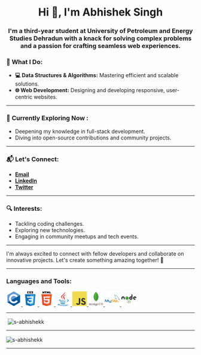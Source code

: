 <h1 align="center">Hi 👋, I'm Abhishek Singh</h1>
<h3 align="center">I'm a third-year student at University of Petroleum and Energy Studies Dehradun with a knack for solving complex problems and a passion for crafting seamless web experiences.</h3>



### 🌟 **What I Do:**
- **💻 Data Structures & Algorithms:** Mastering efficient and scalable solutions.
- **🌐 Web Development:** Designing and developing responsive, user-centric websites.

---

### 🌱 **Currently Exploring Now :**
- Deepening my knowledge in full-stack development.
- Diving into open-source contributions and community projects.

---

### 📬 **Let's Connect:**
- **[Email](mailto:abhishekchaudhary150504@gmail.com)**
- **[LinkedIn](www.linkedin.com/in/s-abhishekk)**
- **[Twitter](#)**

---

### 🔍 **Interests:**
- Tackling coding challenges.
- Exploring new technologies.
- Engaging in community meetups and tech events.

---

I'm always excited to connect with fellow developers and collaborate on innovative projects. Let's create something amazing together! 🚀

---




<h3 align="left">Languages and Tools:</h3>
<p align="left"> <a href="https://www.cprogramming.com/" target="_blank" rel="noreferrer"> <img src="https://raw.githubusercontent.com/devicons/devicon/master/icons/c/c-original.svg" alt="c" width="40" height="40"/> </a> <a href="https://www.w3schools.com/css/" target="_blank" rel="noreferrer"> <img src="https://raw.githubusercontent.com/devicons/devicon/master/icons/css3/css3-original-wordmark.svg" alt="css3" width="40" height="40"/> </a> <a href="https://www.w3.org/html/" target="_blank" rel="noreferrer"> <img src="https://raw.githubusercontent.com/devicons/devicon/master/icons/html5/html5-original-wordmark.svg" alt="html5" width="40" height="40"/> </a> <a href="https://www.java.com" target="_blank" rel="noreferrer"> <img src="https://raw.githubusercontent.com/devicons/devicon/master/icons/java/java-original.svg" alt="java" width="40" height="40"/> </a> <a href="https://developer.mozilla.org/en-US/docs/Web/JavaScript" target="_blank" rel="noreferrer"> <img src="https://raw.githubusercontent.com/devicons/devicon/master/icons/javascript/javascript-original.svg" alt="javascript" width="40" height="40"/> </a> <a href="https://www.mongodb.com/" target="_blank" rel="noreferrer"> <img src="https://raw.githubusercontent.com/devicons/devicon/master/icons/mongodb/mongodb-original-wordmark.svg" alt="mongodb" width="40" height="40"/> </a> <a href="https://www.mysql.com/" target="_blank" rel="noreferrer"> <img src="https://raw.githubusercontent.com/devicons/devicon/master/icons/mysql/mysql-original-wordmark.svg" alt="mysql" width="40" height="40"/> </a> <a href="https://nodejs.org" target="_blank" rel="noreferrer"> <img src="https://raw.githubusercontent.com/devicons/devicon/master/icons/nodejs/nodejs-original-wordmark.svg" alt="nodejs" width="40" height="40"/> </a> </p>

---
<p>&nbsp;<img align="center" src="https://github-readme-stats.vercel.app/api?username=s-abhishekk&show_icons=true&locale=en" alt="s-abhishekk" /></p>

---
<p><img align="center" src="https://github-readme-streak-stats.herokuapp.com/?user=s-abhishekk&" alt="s-abhishekk" /></p>

---

